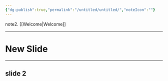 ```yaml
---
{"dg-publish":true,"permalink":"/untitled/untitled/","noteIcon":""}
---
```


note2. [[Welcome\|Welcome]]


---
# New Slide

---
## slide 2


